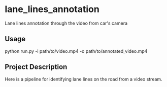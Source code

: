 # lane_lines_annotation
Lane lines annotation through the video from car's camera

## Usage
python run.py -i path/to/video.mp4 -o path/to/annotated_video.mp4

## Project Description
Here is a pipeline for identifying lane lines on the road from a video stream. 
